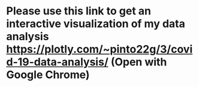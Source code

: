 # Please use this link to get an interactive visualization of my data analysis https://plotly.com/~pinto22g/3/covid-19-data-analysis/ (Open with Google Chrome) 
